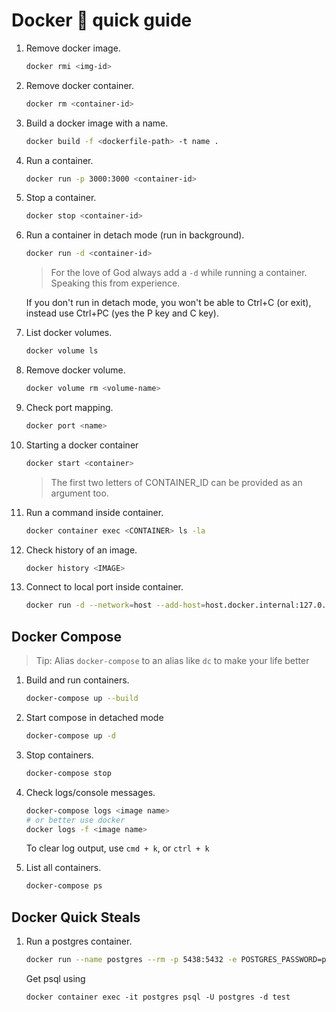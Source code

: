 # Docker 🐋 quick guide
 


1. Remove docker image.
   ```bash
   docker rmi <img-id>
   ```

2. Remove docker container.
   ```bash
   docker rm <container-id>
   ```
3. Build a docker image with a name.
   ```bash
   docker build -f <dockerfile-path> -t name .
   ```

4. Run a container.
   ```bash
   docker run -p 3000:3000 <container-id>
   ```

5. Stop a container.
   ```bash
   docker stop <container-id>
   ```

6. Run a container in detach mode (run in background).
   ```bash
   docker run -d <container-id>
   ```
   > For the love of God always add a `-d` while running a container. Speaking this from experience.

   If you don't run in detach mode, you won't be able to Ctrl+C (or exit), instead use Ctrl+PC (yes the P key and C key).

7. List docker volumes.
   ```bash
   docker volume ls
   ```

8. Remove docker volume.
   ```bash
   docker volume rm <volume-name>
   ```

8. Check port mapping.
   ```bash
   docker port <name>
   ```

9. Starting a docker container
   ```bash
   docker start <container>
   ```

   > The first two letters of CONTAINER_ID can be provided as an argument too.

10. Run a command inside container.
    ```bash
    docker container exec <CONTAINER> ls -la
    ```

11. Check history of an image.
    ```bash
    docker history <IMAGE>
    ```

12. Connect to local port inside container.
    ```bash
    docker run -d --network=host --add-host=host.docker.internal:127.0.0.1
    ```

## Docker Compose

> Tip: Alias `docker-compose` to an alias like `dc` to make your life better

1. Build and run containers.
   ```bash
   docker-compose up --build
   ```

2. Start compose in detached mode
   ```bash
   docker-compose up -d
   ```

3. Stop containers.
   ```bash
   docker-compose stop
   ```

4. Check logs/console messages.
   ```bash
   docker-compose logs <image name>
   # or better use docker
   docker logs -f <image name>
   ```

   To clear log output, use `cmd + k`, or `ctrl + k`

5. List all containers.
   ```bash
   docker-compose ps
   ```

## Docker Quick Steals

1. Run a postgres container.
   ```bash
   docker run --name postgres --rm -p 5438:5432 -e POSTGRES_PASSWORD=pass -e POSTGRES_DB=test -d postgres
   ```
   Get psql using
   ```
   docker container exec -it postgres psql -U postgres -d test
   ```
